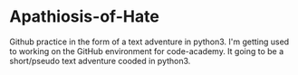 # Apathiosis-of-Hate
Github practice in the form of a text adventure in python3.
I'm getting used to working on the GitHub environment for code-academy. It going to be a short/pseudo text adventure cooded in python3.
